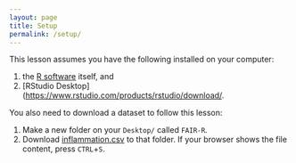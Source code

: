 ```yaml
---
layout: page
title: Setup
permalink: /setup/
---
```


This lesson assumes you have the following installed on your computer:

1. the [R software](https://cloud.r-project.org/) itself, and
1. [RStudio Desktop](https://www.rstudio.com/products/rstudio/download/.

You also need to download a dataset to follow this lesson:

1. Make a new folder on your `Desktop/` called `FAIR-R`.
1. Download [inflammation.csv](https://raw.githubusercontent.com/TIBHannover/FAIR-R/gh-pages/_episodes_rmd/inflammation.csv) to that folder. If your browser shows the file content, press `CTRL`+`S`.
